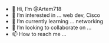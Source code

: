 - 👋 Hi, I’m @Artem718
- 👀 I’m interested in ... web dev, Cisco
- 🌱 I’m currently learning ... networking
- 💞️ I’m looking to collaborate on ...
- 📫 How to reach me ...

<!---
Artem718/Artem718 is a ✨ special ✨ repository because its `README.md` (this file) appears on your GitHub profile.
You can click the Preview link to take a look at your changes.
--->
